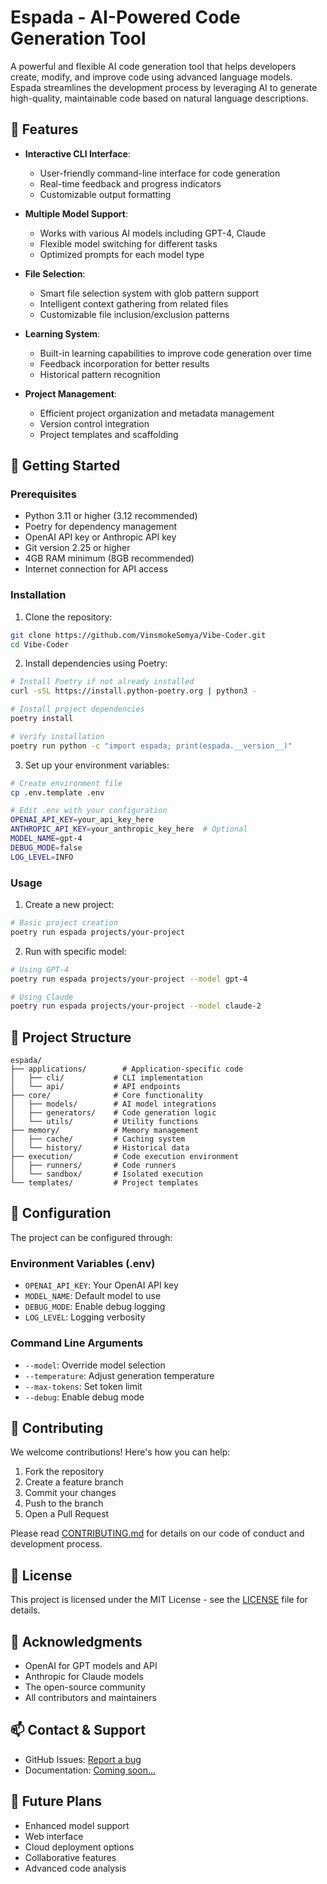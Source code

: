 # Espada - AI-Powered Code Generation Tool

A powerful and flexible AI code generation tool that helps developers create, modify, and improve code using advanced language models. Espada streamlines the development process by leveraging AI to generate high-quality, maintainable code based on natural language descriptions.

## 🌟 Features

- **Interactive CLI Interface**: 
  - User-friendly command-line interface for code generation
  - Real-time feedback and progress indicators
  - Customizable output formatting
  
- **Multiple Model Support**: 
  - Works with various AI models including GPT-4, Claude
  - Flexible model switching for different tasks
  - Optimized prompts for each model type
  
- **File Selection**: 
  - Smart file selection system with glob pattern support
  - Intelligent context gathering from related files
  - Customizable file inclusion/exclusion patterns
  
- **Learning System**: 
  - Built-in learning capabilities to improve code generation over time
  - Feedback incorporation for better results
  - Historical pattern recognition
  
- **Project Management**: 
  - Efficient project organization and metadata management
  - Version control integration
  - Project templates and scaffolding

## 🚀 Getting Started

### Prerequisites

- Python 3.11 or higher (3.12 recommended)
- Poetry for dependency management
- OpenAI API key or Anthropic API key
- Git version 2.25 or higher
- 4GB RAM minimum (8GB recommended)
- Internet connection for API access

### Installation

1. Clone the repository:
```bash
git clone https://github.com/VinsmokeSomya/Vibe-Coder.git
cd Vibe-Coder
```

2. Install dependencies using Poetry:
```bash
# Install Poetry if not already installed
curl -sSL https://install.python-poetry.org | python3 -
```

```bash
# Install project dependencies
poetry install
```

```bash
# Verify installation
poetry run python -c "import espada; print(espada.__version__)"
```

3. Set up your environment variables:
```bash
# Create environment file
cp .env.template .env
```

```bash
# Edit .env with your configuration
OPENAI_API_KEY=your_api_key_here
ANTHROPIC_API_KEY=your_anthropic_key_here  # Optional
MODEL_NAME=gpt-4
DEBUG_MODE=false
LOG_LEVEL=INFO
```

### Usage

1. Create a new project:
```bash
# Basic project creation
poetry run espada projects/your-project
```

2. Run with specific model:
```bash
# Using GPT-4
poetry run espada projects/your-project --model gpt-4
```

```bash
# Using Claude
poetry run espada projects/your-project --model claude-2
```

## 📁 Project Structure

```
espada/
├── applications/        # Application-specific code
│   ├── cli/           # CLI implementation
│   └── api/           # API endpoints
├── core/              # Core functionality
│   ├── models/        # AI model integrations
│   ├── generators/    # Code generation logic
│   └── utils/         # Utility functions
├── memory/            # Memory management
│   ├── cache/         # Caching system
│   └── history/       # Historical data
├── execution/         # Code execution environment
│   ├── runners/       # Code runners
│   └── sandbox/       # Isolated execution
└── templates/         # Project templates
```

## 🔧 Configuration

The project can be configured through:

### Environment Variables (.env)
- `OPENAI_API_KEY`: Your OpenAI API key
- `MODEL_NAME`: Default model to use
- `DEBUG_MODE`: Enable debug logging
- `LOG_LEVEL`: Logging verbosity



### Command Line Arguments
- `--model`: Override model selection
- `--temperature`: Adjust generation temperature
- `--max-tokens`: Set token limit
- `--debug`: Enable debug mode

## 🤝 Contributing

We welcome contributions! Here's how you can help:

1. Fork the repository
2. Create a feature branch
3. Commit your changes
4. Push to the branch
5. Open a Pull Request

Please read [CONTRIBUTING.md](CONTRIBUTING.md) for details on our code of conduct and development process.

## 📝 License

This project is licensed under the MIT License - see the [LICENSE](LICENSE) file for details.

## 🙏 Acknowledgments

- OpenAI for GPT models and API
- Anthropic for Claude models
- The open-source community
- All contributors and maintainers

## 📫 Contact & Support

- GitHub Issues: [Report a bug](https://github.com/VinsmokeSomya/Vibe-Coder/issues)
- Documentation: [Coming soon...]()


## 🚀 Future Plans

- Enhanced model support
- Web interface
- Cloud deployment options
- Collaborative features
- Advanced code analysis
